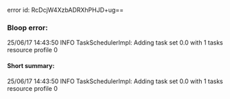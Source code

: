 error id: RcDcjW4XzbADRXhPHJD+ug==
### Bloop error:

25/06/17 14:43:50 INFO TaskSchedulerImpl: Adding task set 0.0 with 1 tasks resource profile 0
#### Short summary: 

25/06/17 14:43:50 INFO TaskSchedulerImpl: Adding task set 0.0 with 1 tasks resource profile 0